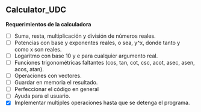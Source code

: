 ## Calculator_UDC

**Requerimientos de la calculadora**

- [ ] Suma, resta, multiplicación y división de números reales.
- [	] Potencias con base y exponentes reales, o sea, y^x, donde tanto y como x son reales.
- [	] Logaritmo con base 10 y e para cualquier argumento real.
- [	] Funciones trigonométricas faltantes (cos, tan, cot, csc, acot, asec, asen, acos, atan).
- [ ] Operaciones con vectores.
- [	] Guardar en memoria el resultado.
- [	] Perfeccionar el código en general
- [ ] Ayuda para el usuario.
- [x] Implementar multiples operaciones hasta que se detenga el programa.
